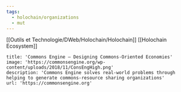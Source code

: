 ```yaml
---
tags:
  - holochain/organizations
  - mut
---
```


[[Outils et Technologie/DWeb/Holochain/Holochain]] [[Holochain Ecosystem]]

```embed
title: 'Commons Engine – Designing Commons-Oriented Economies'
image: 'https://commonsengine.org/wp-content/uploads/2018/11/ConsEngHigh.png'
description: 'Commons Engine solves real-world problems through helping to generate commons-resource sharing organizations'
url: 'https://commonsengine.org'
```
